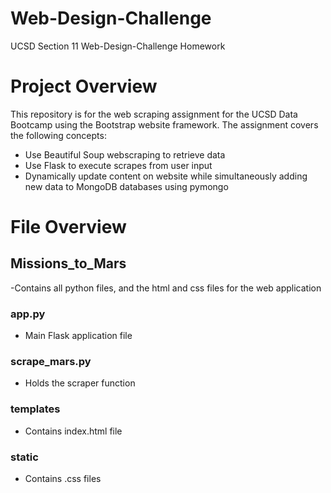 # Web-Design-Challenge
UCSD Section 11 Web-Design-Challenge Homework

# Project Overview
This repository is for the web scraping assignment for the UCSD Data Bootcamp using the Bootstrap website framework. The assignment covers the following concepts:
- Use Beautiful Soup webscraping to retrieve data
- Use Flask to execute scrapes from user input
- Dynamically update content on website while simultaneously adding new data to MongoDB databases using pymongo

# File Overview

## Missions_to_Mars
-Contains all python files, and the html and css files for the web application

### app.py
- Main Flask application file
### scrape_mars.py
- Holds the scraper function

### templates
- Contains index.html file

### static
- Contains .css files
